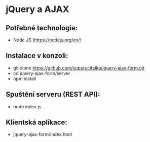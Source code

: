 # jQuery a AJAX
## Potřebné technologie:
* Node JS (https://nodejs.org/en/)

## Instalace v konzoli:
* git clone https://github.com/superucitelka/jquery-ajax-form.git
* cd jquery-ajax-form/server
* npm install

## Spuštění serveru (REST API):
* node index.js

## Klientská aplikace:
* jquery-ajax-form/index.html